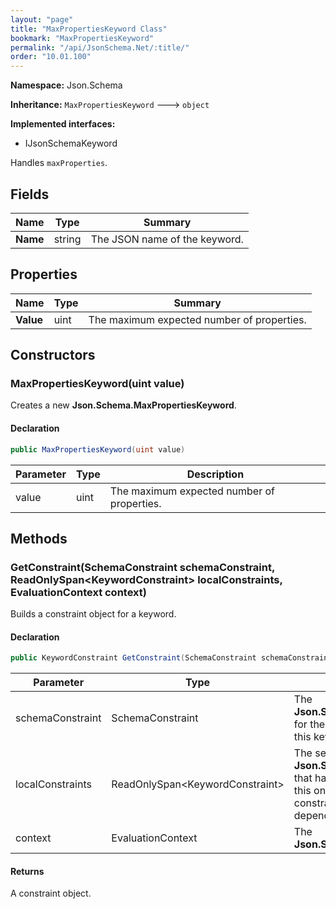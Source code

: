 ```yaml
---
layout: "page"
title: "MaxPropertiesKeyword Class"
bookmark: "MaxPropertiesKeyword"
permalink: "/api/JsonSchema.Net/:title/"
order: "10.01.100"
---
```

**Namespace:** Json.Schema

**Inheritance:**
`MaxPropertiesKeyword`
 🡒 
`object`

**Implemented interfaces:**

- IJsonSchemaKeyword

Handles `maxProperties`.

## Fields

| Name | Type | Summary |
|---|---|---|
| **Name** | string | The JSON name of the keyword. |

## Properties

| Name | Type | Summary |
|---|---|---|
| **Value** | uint | The maximum expected number of properties. |

## Constructors

### MaxPropertiesKeyword(uint value)

Creates a new **Json.Schema.MaxPropertiesKeyword**.

#### Declaration

```c#
public MaxPropertiesKeyword(uint value)
```

| Parameter | Type | Description |
|---|---|---|
| value | uint | The maximum expected number of properties. |


## Methods

### GetConstraint(SchemaConstraint schemaConstraint, ReadOnlySpan\<KeywordConstraint\> localConstraints, EvaluationContext context)

Builds a constraint object for a keyword.

#### Declaration

```c#
public KeywordConstraint GetConstraint(SchemaConstraint schemaConstraint, ReadOnlySpan<KeywordConstraint> localConstraints, EvaluationContext context)
```

| Parameter | Type | Description |
|---|---|---|
| schemaConstraint | SchemaConstraint | The **Json.Schema.SchemaConstraint** for the schema object that houses this keyword. |
| localConstraints | ReadOnlySpan\<KeywordConstraint\> | The set of other **Json.Schema.KeywordConstraint**s that have been processed prior to this one.     Will contain the constraints for keyword dependencies. |
| context | EvaluationContext | The **Json.Schema.EvaluationContext**. |


#### Returns

A constraint object.

